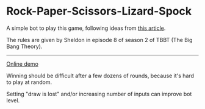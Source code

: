# Rock-Paper-Scissors-Lizard-Spock

A simple bot to play this game, following ideas from [this article](https://www.his.se/PageFiles/8158/Henrik_Engstrom.pdf).

The rules are given by Sheldon in episode 8 of season 2 of TBBT (The Big Bang Theory).

---

[Online demo](https://auder.net/rpsls/)

Winning should be difficult after a few dozens of rounds, because it's hard to play at random.

Setting "draw is lost" and/or increasing number of inputs can improve bot level.
